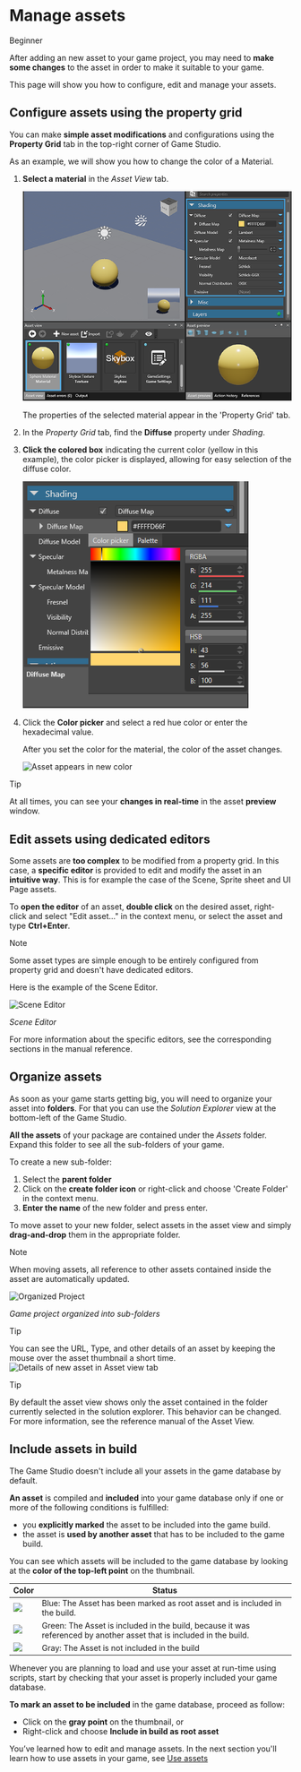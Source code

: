 # Manage assets

<span class="label label-doc-level">Beginner</span>

After adding an new asset to your game project, you may need to **make some changes** to the asset in order to make it suitable to your game.

This page will show you how to configure, edit and manage your assets.

## Configure assets using the property grid

You can make **simple asset modifications** and configurations using the **Property Grid** tab in the top-right corner of Game Studio.

As an example, we will show you how to change the color of a Material.

 1. **Select a material** in the *Asset View* tab. 
 
	![Material on the Asset view tab](media/edit-asset-sphere-material-asset-view-tab.png)
	
	The properties of the selected material appear in the 'Property Grid' tab.

 2. In the *Property Grid* tab, find the **Diffuse** property under *Shading*.
 
 3. **Click the colored box** indicating the current color (yellow in this example), the color picker is displayed, allowing for easy selection of the diffuse color.
 
	![Color picker and Palette](media/edit-asset-color-picker-palette-diffuse.png)
	
 4. Click the **Color picker** and select a red hue color or enter the hexadecimal value.
	
	After you set the color for the material, the color of the asset changes. 
	
	![Asset appears in new color](media/edit-asset-color-change-selected-asset.png)

> [!TIP]
> At all times, you can see your **changes in real-time** in the asset **preview** window.
	
## Edit assets using dedicated editors

Some assets are **too complex** to be modified from a property grid.
In this case, a **specific editor** is provided to edit and modify the asset in an **intuitive way**.
This is for example the case of the Scene, Sprite sheet and UI Page assets.

To **open the editor** of an asset, **double click** on the desired asset, right-click and select "Edit asset..." in the context menu,
or select the asset and type **Ctrl+Enter**.

> [!NOTE]
> Some asset types are simple enough to be entirely configured from property grid and doesn't have dedicated editors.

Here is the example of the Scene Editor.

![Scene Editor](media/manage-assets-scene-editor.png)

_Scene Editor_

For more information about the specific editors, see the corresponding sections in the manual reference.

## Organize assets

As soon as your game starts getting big, you will need to organize your asset into **folders**. 
For that you can use the *Solution Explorer* view at the bottom-left of the Game Studio.

**All the assets** of your package are contained under the *Assets* folder. Expand this folder to see all the sub-folders of your game.

To create a new sub-folder:
1. Select the **parent folder**
2. Click on the **create folder icon** or right-click and choose 'Create Folder' in the context menu.
3. **Enter the name** of the new folder and press enter.

To move asset to your new folder, select assets in the asset view and simply **drag-and-drop** them in the appropriate folder.

> [!NOTE]
> When moving assets, all reference to other assets contained inside the asset are automatically updated.

![Organized Project](media/manage-assets-organized-project.png)

_Game project organized into sub-folders_

> [!TIP]
> You can see the URL, Type, and other details of an asset by keeping the mouse over the asset thumbnail a short time.
> ![Details of new asset in Asset view tab](media/asset-creation-solution-explorer.png)

> [!TIP]
> By default the asset view shows only the asset contained in the folder currently selected in the solution explorer.
> This behavior can be changed. For more information, see the reference manual of the Asset View.
 
## Include assets in build

The Game Studio doesn't include all your assets in the game database by default.

**An asset** is compiled and **included** into your game database only if one or more of the following conditions is fulfilled:
- you **explicitly marked** the asset to be included into the game build. 
- the asset is **used by another asset** that has to be included to the game build.

You can see which assets will be included to the game database by looking at the **color of the top-left point** on the thumbnail.

Color | Status
------|--------
![](media/manage-assets-reference-asset.png) | Blue: The Asset has been marked as root asset and is included in the build.
![](media/manage-assets-include-asset.png) | Green: The Asset is included in the build, because it was referenced by another asset that is included in the build.
![](media/manage-assets-exclude-asset.png) | Gray: The Asset is not included in the build

Whenever you are planning to load and use your asset at run-time using scripts, 
start by checking that your asset is properly included your game database.

**To mark an asset to be included** in the game database, proceed as follow:
- Click on the **gray point** on the thumbnail, or
- Right-click and choose **Include in build as root asset**
	
You’ve learned how to edit and manage assets. In the next section you'll learn how to use assets in your game, see [Use assets](use-assets.md)
